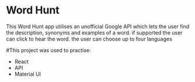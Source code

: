 # Word Hunt

This Word Hunt app utilises an unofficial Google API which lets the user find the description, synonyms and examples of a word. if supported the user can click to hear the word. the user can choose up to four languages

#This project was used to practise:

- React
- API
- Material UI

